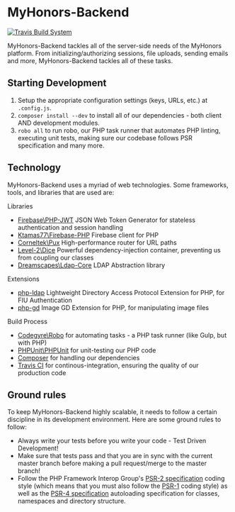 # MyHonors-Backend 

[![Travis Build System](https://img.shields.io/travis/fiuhonors/myhonors.svg?style=flat-square)](https://travis-ci.org/fiuhonors/myhonors-backend)

MyHonors-Backend tackles all of the server-side needs of the MyHonors platform. From initializing/authorizing sessions, file uploads, sending emails and more, MyHonors-Backend tackles all of these tasks.

## Starting Development

1. Setup the appropriate configuration settings (keys, URLs, etc.) at `.config.js`.
2. `composer install --dev` to install all of our dependencies - both client AND development modules.
4. `robo all` to run robo, our PHP task runner that automates PHP linting, executing unit tests, making sure our codebase follows PSR specification and many more.

## Technology
MyHonors-Backend uses a myriad of web technologies. Some frameworks, tools, and libraries that are used are:

Libraries
* [Firebase\PHP-JWT](https://github.com/firebase/php-jwt) JSON Web Token Generator for stateless authentication and session handling
* [Ktamas77\Firebase-PHP](https://github.com/ktamas77/firebase-php) Firebase client for PHP
* [Corneltek\Pux](https://github.com/c9s/Pux) High-performance router for URL paths
* [Level-2\Dice](https://github.com/Level-2/Dice) Powerful dependency-injection container, preventing us from coupling our classes
* [Dreamscapes\Ldap-Core](https://github.com/Dreamscapes/Ldap-Core) LDAP Abstraction library

Extensions
* [php-ldap](http://php.net/manual/en/book.ldap.php) Lightweight Directory Access Protocol Extension for PHP, for FIU Authentication
* [php-gd](http://php.net/manual/en/book.image.php) Image GD Extension for PHP, for manipulating image files

Build Process
* [Codegyre\Robo](http://robo.li/) for automating tasks - a PHP task runner (like Gulp, but with PHP)
* [PHPUnit\PHPUnit](https://phpunit.de/) for unit-testing our PHP code
* [Composer](https://getcomposer.org/) for handling our dependencies
* [Travis CI](https://travis-ci.org/) for continous-integration, ensuring the quality of our production code

## Ground rules
To keep MyHonors-Backend highly scalable, it needs to follow a certain discipline in its development environment. Here are some ground rules to follow:

* Always write your tests before you write your code - Test Driven Development!
* Make sure that tests pass and that you are in sync with the current master branch before making a pull request/merge to the master branch!
* Follow the PHP Framework Interop Group's [PSR-2 specification](http://www.php-fig.org/psr/psr-2/) coding style (which means that you must also follow the [PSR-1](http://www.php-fig.org/psr/psr-1/) coding style) as well as the [PSR-4 specification](http://www.php-fig.org/psr/psr-4/) autoloading specification for classes, namespaces and directory structure.